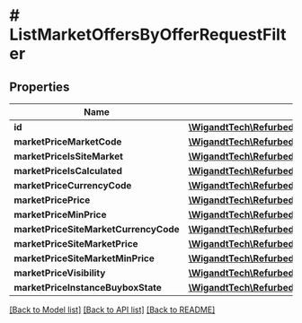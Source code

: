 # # ListMarketOffersByOfferRequestFilter

## Properties

Name | Type | Description | Notes
------------ | ------------- | ------------- | -------------
**id** | [**\WigandtTech\Refurbed\Model\MarketOfferIdentifierFilter**](MarketOfferIdentifierFilter.md) |  | [optional]
**marketPriceMarketCode** | [**\WigandtTech\Refurbed\Model\StringFilter**](StringFilter.md) |  | [optional]
**marketPriceIsSiteMarket** | [**\WigandtTech\Refurbed\Model\BoolFilter**](BoolFilter.md) |  | [optional]
**marketPriceIsCalculated** | [**\WigandtTech\Refurbed\Model\BoolFilter**](BoolFilter.md) |  | [optional]
**marketPriceCurrencyCode** | [**\WigandtTech\Refurbed\Model\CurrencyCodeFilter**](CurrencyCodeFilter.md) |  | [optional]
**marketPricePrice** | [**\WigandtTech\Refurbed\Model\NumericRangeFilter**](NumericRangeFilter.md) |  | [optional]
**marketPriceMinPrice** | [**\WigandtTech\Refurbed\Model\OptionalNumericRangeFilter**](OptionalNumericRangeFilter.md) |  | [optional]
**marketPriceSiteMarketCurrencyCode** | [**\WigandtTech\Refurbed\Model\CurrencyCodeFilter**](CurrencyCodeFilter.md) |  | [optional]
**marketPriceSiteMarketPrice** | [**\WigandtTech\Refurbed\Model\NumericRangeFilter**](NumericRangeFilter.md) |  | [optional]
**marketPriceSiteMarketMinPrice** | [**\WigandtTech\Refurbed\Model\OptionalNumericRangeFilter**](OptionalNumericRangeFilter.md) |  | [optional]
**marketPriceVisibility** | [**\WigandtTech\Refurbed\Model\OfferVisibilityFilter**](OfferVisibilityFilter.md) |  | [optional]
**marketPriceInstanceBuyboxState** | [**\WigandtTech\Refurbed\Model\OfferBuyboxStateFilter**](OfferBuyboxStateFilter.md) |  | [optional]

[[Back to Model list]](../../README.md#models) [[Back to API list]](../../README.md#endpoints) [[Back to README]](../../README.md)
